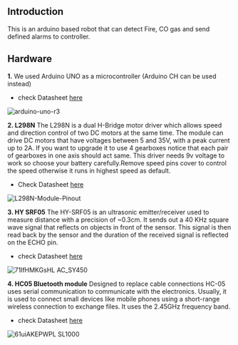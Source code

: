 ## Introduction 

This is an arduino based robot that can detect Fire, CO gas and send defined alarms to controller.




## Hardware 
**1.** We used Arduino UNO as a microcontroller (Arduino CH can be used instead)

- check Datasheet [here](https://docs.arduino.cc/resources/datasheets/A000066-datasheet.pdf)

![arduino-uno-r3](https://user-images.githubusercontent.com/79377894/207100737-8ac57d72-b788-4916-b25a-ad8c26017737.jpeg)


**2. L298N** 
The L298N is a dual H-Bridge motor driver which allows speed and direction control of two DC motors at the same time. The module can drive DC motors that have voltages between 5 and 35V, with a peak current up to 2A.
If you want to upgrade it to use 4 gearboxes notice that each pair of gearboxes in one axis should act same. This driver needs 9v voltage to work so choose your battery carefully.Remove speed pins cover to control the speed otherwise it runs in highest speed as default.

- Check Datasheet [here](https://components101.com/sites/default/files/component_datasheet/L298N-Motor-Driver-Datasheet.pdf)

![L298N-Module-Pinout](https://user-images.githubusercontent.com/79377894/207098358-5c0fe90d-50ac-4b91-9aca-4314d2df1335.jpg)

**3. HY SRF05** 
The HY-SRF05 is an ultrasonic emitter/receiver used to measure distance with a precision of ~0.3cm. It sends out a 40 KHz square wave signal that reflects on objects in front of the sensor. This signal is then read back by the sensor and the duration of the received signal is reflected on the ECHO pin.

- check Datasheet [here](https://www.micros.com.pl/mediaserver/M_HY-SRF05_0003.pdf)

![71IfHMKGsHL _AC_SY450_](https://user-images.githubusercontent.com/79377894/207102423-369e860b-baa1-4dcf-b724-ee1499a1d19e.jpg)

**4. HC05 Bluetooth module** Designed to replace cable connections HC-05 uses serial communication to communicate with the electronics. Usually, it is used to connect small devices like mobile phones using a short-range wireless connection to exchange files. It uses the 2.45GHz frequency band.

- check Datasheet [here](https://components101.com/sites/default/files/component_datasheet/HC-05%20Datasheet.pdf)

![61uiAKEPWPL _SL1000_](https://user-images.githubusercontent.com/79377894/207105268-fa7e045a-3bb6-4cdb-91a7-8120662943fd.jpg)

